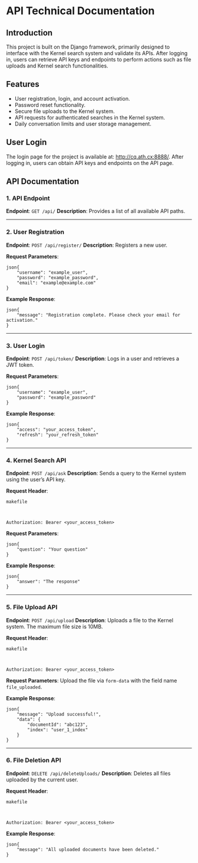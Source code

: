 # API Technical Documentation

## Introduction

This project is built on the Django framework, primarily designed to interface with the Kernel search system and validate its APIs. After logging in, users can retrieve API keys and endpoints to perform actions such as file uploads and Kernel search functionalities.

## Features

- User registration, login, and account activation.
- Password reset functionality.
- Secure file uploads to the Kernel system.
- API requests for authenticated searches in the Kernel system.
- Daily conversation limits and user storage management.

## User Login

The login page for the project is available at: http://cq.ath.cx:8888/.
After logging in, users can obtain API keys and endpoints on the API page.

## API Documentation

### 1. API Endpoint

**Endpoint**: `GET /api/`
**Description**: Provides a list of all available API paths.

------

### 2. User Registration

**Endpoint**: `POST /api/register/`
**Description**: Registers a new user.

**Request Parameters**:

```
json{
    "username": "example_user",
    "password": "example_password",
    "email": "example@example.com"
}
```

**Example Response**:

```
json{
    "message": "Registration complete. Please check your email for activation."
}
```

------

### 3. User Login

**Endpoint**: `POST /api/token/`
**Description**: Logs in a user and retrieves a JWT token.

**Request Parameters**:

```
json{
    "username": "example_user",
    "password": "example_password"
}
```

**Example Response**:

```
json{
    "access": "your_access_token",
    "refresh": "your_refresh_token"
}
```

------

### 4. Kernel Search API

**Endpoint**: `POST /api/ask`
**Description**: Sends a query to the Kernel system using the user’s API key.

**Request Header**:

```
makefile



Authorization: Bearer <your_access_token>
```

**Request Parameters**:

```
json{
    "question": "Your question"
}
```

**Example Response**:

```
json{
    "answer": "The response"
}
```

------

### 5. File Upload API

**Endpoint**: `POST /api/upload`
**Description**: Uploads a file to the Kernel system. The maximum file size is 10MB.

**Request Header**:

```
makefile



Authorization: Bearer <your_access_token>
```

**Request Parameters**: Upload the file via `form-data` with the field name `file_uploaded`.

**Example Response**:

```
json{
    "message": "Upload successful!",
    "data": {
        "documentId": "abc123",
        "index": "user_1_index"
    }
}
```

------

### 6. File Deletion API

**Endpoint**: `DELETE /api/deleteUploads/`
**Description**: Deletes all files uploaded by the current user.

**Request Header**:

```
makefile



Authorization: Bearer <your_access_token>
```

**Example Response**:

```
json{
    "message": "All uploaded documents have been deleted."
}
```
